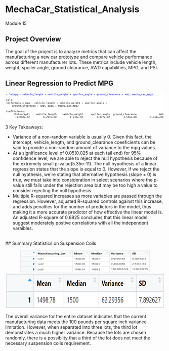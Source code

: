 # MechaCar_Statistical_Analysis
Module 15
<br> 
## Project Overview
The goal of the project is to analyze metrics that can affect the manufacturing a new car prototype and compare vehicle performance across different manufacturer lots. These metrics include vehicle length, weight, spoiler angle, ground clearance, AWD capabilities, MPG, and PSI.

## Linear Regression to Predict MPG
![Linear Regression](https://github.com/KdotGhai/MechaCar_Statistical_Analysis/blob/30f73892373d438e1f8e2941c84b519c30d3ab7a/Images/linear_regression.PNG)

3 Key Takeaways:
* Variance of a non-random variable is usually 0. Given this fact, the intercept, vehicle_length, and ground_clearance coeeficients can be said to provide a non-random amount of variance to the mpg values. 
* At a significance level of 0.05(0.025 at each tail end) for 95% confidence level, we are able to reject the null hypothesis because of the extremely small p-value(5.35e-11). The null hypothesis of a linear regression states that the slope is equal to 0. However, if we reject the null hypthesis, we're stating that alternative hypothesis (slope ≠ 0) is true, we must take into consideration in select scenarios where the p-value still falls under the rejection area but may be too high a value to consider rejecting the null hypothesis.
* Multiple R-squared increases as more variables are passed through the regression. However, adjusted R-squared controls against this increase, and adds penalties for the number of predictors in the model, thus making it a more accurate predictor of how effective the linear model is. An adjusted R-square of 0.6825 concludes that this linear model suggest moderately postive correlations with all the independent varaibles.
<br>
## Summary Statistics on Suspension Coils
<p align="center">
<img src = "https://github.com/KdotGhai/MechaCar_Statistical_Analysis/blob/30f73892373d438e1f8e2941c84b519c30d3ab7a/Images/lot_summary_table.PNG" width="410" height="70"/>
<img src = "https://github.com/KdotGhai/MechaCar_Statistical_Analysis/blob/30f73892373d438e1f8e2941c84b519c30d3ab7a/Images/total_summary_table.PNG" width="500" height="110"/>
</p>

The overall variance for the entire dataset indicates that the current manufacturing data meets the 100 pounds per square inch variance limitation. However, when separated into three lots, the third lot demonstrates a much higher variance. Because the lots are chosen randomly, there is a possiblity that a third of the lot does not meet the necessary suspension coils requirement.
  

